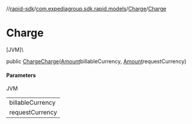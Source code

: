 //[rapid-sdk](../../../index.md)/[com.expediagroup.sdk.rapid.models](../index.md)/[Charge](index.md)/[Charge](-charge.md)

# Charge

[JVM]\

public [Charge](index.md)[Charge](-charge.md)([Amount](../-amount/index.md)billableCurrency, [Amount](../-amount/index.md)requestCurrency)

#### Parameters

JVM

| |
|---|
| billableCurrency |
| requestCurrency |
